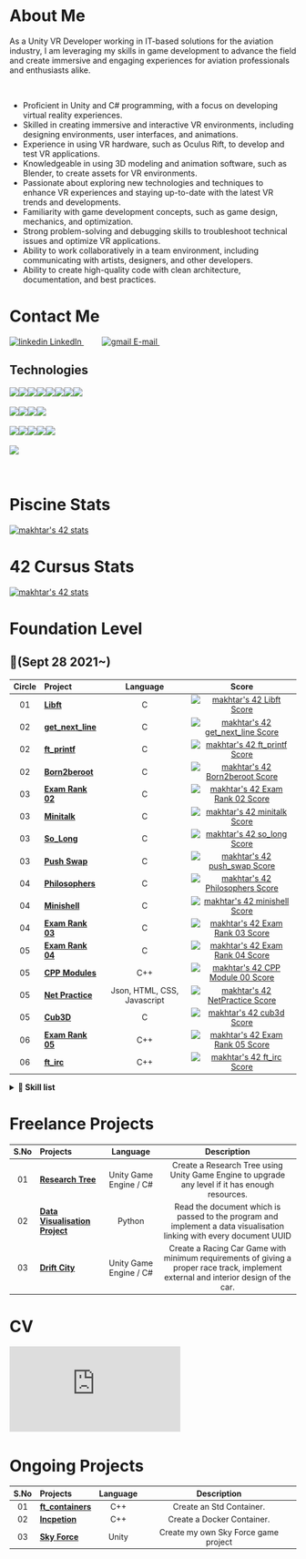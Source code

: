 <h1>About Me</h1>

<p>As a Unity VR Developer working in IT-based solutions for the aviation industry, I am leveraging my skills in game development to advance the field and create immersive and engaging experiences for aviation professionals and enthusiasts alike.</p></br>

- Proficient in Unity and C# programming, with a focus on developing virtual reality experiences.
- Skilled in creating immersive and interactive VR environments, including designing environments, user interfaces, and animations.
- Experience in using VR hardware, such as Oculus Rift, to develop and test VR applications.
- Knowledgeable in using 3D modeling and animation software, such as Blender, to create assets for VR environments.
- Passionate about exploring new technologies and techniques to enhance VR experiences and staying up-to-date with the latest VR trends and developments.
- Familiarity with game development concepts, such as game design, mechanics, and optimization.
- Strong problem-solving and debugging skills to troubleshoot technical issues and optimize VR applications.
- Ability to work collaboratively in a team environment, including communicating with artists, designers, and other developers.
- Ability to create high-quality code with clean architecture, documentation, and best practices.

<h1>Contact Me</h1>
<p>
  <a href="https://www.linkedin.com/in/muazzamakhtar/" rel="nofollow noreferrer">
    <img src="https://img.shields.io/badge/linkedin-%230077B5.svg?style=for-the-badge&logo=linkedin&logoColor=white" alt="linkedin"> LinkedIn
  </a>
    &emsp;&emsp;
  <a href="h.awadh.code@gmail.com" rel="nofollow noreferrer">
    <img src="https://img.shields.io/badge/Gmail-D14836?style=for-the-badge&logo=gmail&logoColor=white" alt="gmail"> E-mail
  </a>
    &emsp;&emsp;
</p>

## Technologies

<p>
  <img align="left" src="https://img.shields.io/badge/unity-%2300599C.svg?style=for-the-badge&logo=unity&logoColor=white" />
    &nbsp;
  <img align="left" src="https://img.shields.io/badge/Unreal%20Engine-000000?style=for-the-badge&logo=UnrealEngine&logoColor=white" />
    &nbsp;
  <img align="left" src="https://img.shields.io/badge/c Sharp-%2300599C.svg?style=for-the-badge&logo=c%2B%2B&logoColor=white" />
    &nbsp;
  <img align="left" src="https://img.shields.io/badge/c++-%2300599C.svg?style=for-the-badge&logo=c%2B%2B&logoColor=white" />
    &nbsp;
  <img align="left" src="https://img.shields.io/badge/c-%2300599C.svg?style=for-the-badge&logo=c%2B%2B&logoColor=white" />
    &nbsp;
  <img align="left" src="https://img.shields.io/badge/python-3670A0?style=for-the-badge&logo=python&logoColor=ffdd54" />
    &nbsp;
  <img align="left" src="https://img.shields.io/badge/shell_script-%23121011.svg?style=for-the-badge&logo=gnu-bash&logoColor=white" />
    &nbsp;
  <img align="left" src="https://img.shields.io/badge/Visual%20Studio%20Code-0078d7.svg?style=for-the-badge&logo=visual-studio-code&logoColor=white" />
    <br><br>
  <img align="left" src="https://img.shields.io/badge/VIM-%2311AB00.svg?style=for-the-badge&logo=vim&logoColor=white" />
    &nbsp;
  <img align="left" src="https://img.shields.io/badge/docker-%230db7ed.svg?style=for-the-badge&logo=docker&logoColor=white" />
    &nbsp;
   <img align="left" src="https://img.shields.io/badge/jira-%230A0FFF.svg?style=for-the-badge&logo=jira&logoColor=white)" />
    &nbsp;
  <img align="left" src="https://img.shields.io/badge/git-%23F05033.svg?style=for-the-badge&logo=git&logoColor=white" />
    <br><br>
  <img align="left" src="https://img.shields.io/badge/github-%23121011.svg?style=for-the-badge&logo=github&logoColor=white" />
    &nbsp;
  <img align="left" src="https://img.shields.io/badge/gitlab-%23181717.svg?style=for-the-badge&logo=gitlab&logoColor=white" />
    &nbsp;
  <img align="left" src="https://img.shields.io/badge/Linux-FCC624?style=for-the-badge&logo=linux&logoColor=black" />
    &nbsp;
  <img align="left" src="https://img.shields.io/badge/mac%20os-000000?style=for-the-badge&logo=macos&logoColor=F0F0F0" />
    &nbsp;
  <img align="left" src="https://img.shields.io/badge/Codewars-B1361E?style=for-the-badge&logo=codewars&logoColor=grey" />
    <br><br>
  <img align="left" src="https://img.shields.io/badge/-Stackoverflow-FE7A16?style=for-the-badge&logo=stack-overflow&logoColor=white" />
    &nbsp;
</p><br/>

<h1>Piscine Stats</h1>

[![makhtar's 42 stats](https://badge42.vercel.app/api/v2/cl1luvk8j002409l9kkweym5e/stats?cursusId=9&coalitionId=piscine)](https://github.com/JaeSeoKim/badge42)

<h1>42 Cursus Stats</h1>

[![makhtar's 42 stats](https://badge42.vercel.app/api/v2/cl1luvk8j002409l9kkweym5e/stats?cursusId=21&coalitionId=152)](https://github.com/JaeSeoKim/badge42)

<h1>Foundation Level</h1>

##  :notebook_with_decorative_cover:(Sept 28 2021~)

| Circle | Project                                                      |            Language            |                            Score                             |
| :----: | :----------------------------------------------------------- | :----------------------------: | :----------------------------------------------------------: |
|   01   | [**Libft**](https://github.com/Genius-gambit/42-cursus/tree/master/libft)     |               C                |  [![makhtar's 42 Libft Score](https://badge42.vercel.app/api/v2/cl1luvk8j002409l9kkweym5e/project/2365302)](https://github.com/JaeSeoKim/badge42)   |
|   02   | [**get_next_line**](https://github.com/Genius-gambit/42-cursus/tree/master/get_next_line) |               C                | [![makhtar's 42 get_next_line Score](https://badge42.vercel.app/api/v2/cl1luvk8j002409l9kkweym5e/project/2381833)](https://github.com/JaeSeoKim/badge42) |
|   02   | [**ft_printf**](https://github.com/Genius-gambit/42-cursus/tree/master/ft_printf) |               C                | [![makhtar's 42 ft_printf Score](https://badge42.vercel.app/api/v2/cl1luvk8j002409l9kkweym5e/project/2398868)](https://github.com/JaeSeoKim/badge42) |
|   02   | [**Born2beroot**](https://github.com/Genius-gambit/42-cursus/tree/master/B2BR) |               C                | [![makhtar's 42 Born2beroot Score](https://badge42.vercel.app/api/v2/cl1luvk8j002409l9kkweym5e/project/2388579)](https://github.com/JaeSeoKim/badge42) |
|   03   | [**Exam Rank 02**](https://github.com/Genius-gambit/42-cursus/tree/master/exam-rank-02) |               C                | [![makhtar's 42 Exam Rank 02 Score](https://badge42.vercel.app/api/v2/cl1luvk8j002409l9kkweym5e/project/2403358)](https://github.com/JaeSeoKim/badge42) |
|   03   | [**Minitalk**](https://github.com/Genius-gambit/42-cursus/tree/master/minitalk) |               C                | [![makhtar's 42 minitalk Score](https://badge42.vercel.app/api/v2/cl1luvk8j002409l9kkweym5e/project/2445682)](https://github.com/JaeSeoKim/badge42) |
|   03   | [**So_Long**](https://github.com/Genius-gambit/42-cursus/tree/master/so_long) |               C                | [![makhtar's 42 so_long Score](https://badge42.vercel.app/api/v2/cl1luvk8j002409l9kkweym5e/project/2442188)](https://github.com/JaeSeoKim/badge42) |
|   03   | [**Push Swap**](https://github.com/Genius-gambit/42-cursus/tree/master/push_swap) |               C                | [![makhtar's 42 push_swap Score](https://badge42.vercel.app/api/v2/cl1luvk8j002409l9kkweym5e/project/2468315)](https://github.com/JaeSeoKim/badge42) |
|   04   | [**Philosophers**](https://github.com/Genius-gambit/42-cursus/tree/master/philosophers) |               C                | [![makhtar's 42 Philosophers Score](https://badge42.vercel.app/api/v2/cl1luvk8j002409l9kkweym5e/project/2522597)](https://github.com/JaeSeoKim/badge42) |
|   04   | [**Minishell**](https://github.com/Genius-gambit/42-cursus/tree/master/minishell) |               C                | [![makhtar's 42 minishell Score](https://badge42.vercel.app/api/v2/cl1luvk8j002409l9kkweym5e/project/2598482)](https://github.com/JaeSeoKim/badge42) |
|   04   | [**Exam Rank 03**](https://github.com/Genius-gambit/42-cursus/tree/master/exam-rank-03) |               C                | [![makhtar's 42 Exam Rank 03 Score](https://badge42.vercel.app/api/v2/cl1luvk8j002409l9kkweym5e/project/2469430)](https://github.com/JaeSeoKim/badge42) |
|   05   | [**Exam Rank 04**](https://github.com/Genius-gambit/42-cursus/tree/master/exam-rank-04) |               C                | [![makhtar's 42 Exam Rank 04 Score](https://badge42.vercel.app/api/v2/cl1luvk8j002409l9kkweym5e/project/2606933)](https://github.com/JaeSeoKim/badge42) |
|   05   | [**CPP Modules**](https://github.com/Genius-gambit/42-cursus/tree/master/CPP%20Modules) |               C++                | [![makhtar's 42 CPP Module 00 Score](https://badge42.vercel.app/api/v2/cl1luvk8j002409l9kkweym5e/project/2609460)](https://github.com/JaeSeoKim/badge42) |
|   05   | [**Net Practice**](https://github.com/Genius-gambit/42-cursus/tree/master/NetPractice) |               Json, HTML, CSS, Javascript                | [![makhtar's 42 NetPractice Score](https://badge42.vercel.app/api/v2/cl1luvk8j002409l9kkweym5e/project/2697357)](https://github.com/JaeSeoKim/badge42) |
|   05   | [**Cub3D**](https://github.com/Genius-gambit/42-cursus/tree/master/cub3D) |               C                | [![makhtar's 42 cub3d Score](https://badge42.vercel.app/api/v2/cl1luvk8j002409l9kkweym5e/project/2847354)](https://github.com/JaeSeoKim/badge42) |
|   06   | [**Exam Rank 05**](https://github.com/Genius-gambit/42-cursus/tree/master/exam-rank-05) |               C++                | [![makhtar's 42 Exam Rank 05 Score](https://badge42.vercel.app/api/v2/cl1luvk8j002409l9kkweym5e/project/2909262)](https://github.com/JaeSeoKim/badge42) |
|   06   | [**ft_irc**](https://github.com/Genius-gambit/ft_irc) |               C++                | [![makhtar's 42 ft_irc Score](https://badge42.vercel.app/api/v2/cl1luvk8j002409l9kkweym5e/project/3093462)](https://github.com/JaeSeoKim/badge42) |

<details>
  <br />
  <summary><b>👷 Skill list</b></summary>
  <ol>
  <li>Unity Game Engine: 80%</li>
  <li>Autodesk 3Ds Max: 70%</li>
  <li>Adobe Photoshop: 75%</li>
  <li>Programming in C / C++ / C# languages: 90%</li>
  <li>Python Programming: 65%</li>
  <li>HTML & CSS: 60%</li>
  <li>Pop SQL: 55%</li>
  <li>Google Suites: 95%</li>
  <li>Microsoft Suites: 95%</li>
  <li>Bash / Terminal / Command Prompt / Powershell: 80%</li>
  <li>Well-versed in MAC OS / Windows OS / Linux OS: 85%</li>
  </ol>
</details>

<h1>Freelance Projects</h1>

| S.No | Projects                                                      |            Language            |                            Description                             |
| :----: | :----------------------------------------------------------- | :----------------------------: | :----------------------------------------------------------: |
|   01   | [**Research Tree**](https://github.com/Genius-gambit/Freelance-Projects/tree/master/ResearchTree)     |               Unity Game Engine / C#                |  Create a Research Tree using Unity Game Engine to upgrade any level if it has enough resources.   |
|   02   | [**Data Visualisation Project**](https://github.com/Genius-gambit/Freelance-Projects/tree/master/Data%20Visualisation)     |               Python                |  Read the document which is passed to the program and implement a data visualisation linking with every document UUID   |
|   03   | [**Drift City**](https://github.com/Genius-gambit/Freelance-Projects/tree/master/Drift%20City)     |               Unity Game Engine / C#                |  Create a Racing Car Game with minimum requirements of giving a proper race track, implement external and interior design of the car.   |

<h1>CV</h1>

![Muaz CV Game.pdf](https://github.com/Genius-gambit/Genius-gambit/blob/main/Muaz%20CV%20Game.pdf)

<h1>Ongoing Projects</h1>

| S.No | Projects                                                      |            Language            |                            Description                             |
| :----: | :----------------------------------------------------------- | :----------------------------: | :----------------------------------------------------------: |
|   01   | [**ft_containers**](https://github.com/Genius-gambit/ft_containers)     |               C++                |  Create an Std Container.   |
|   02   | [**Incpetion**](https://github.com/Genius-gambit/Inception/tree/main)     |               C++                |  Create a Docker Container.   |
|   03   | [**Sky Force**](https://github.com/Genius-gambit/SkyForceProject)     |               Unity                |  Create my own Sky Force game project   |
